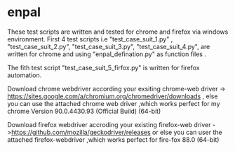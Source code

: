 # enpal
These test scripts are written and tested for chrome and firefox via windows environment.
First 4 test scripts i.e 
"test_case_suit_1.py" ,
"test_case_suit_2.py",
"test_case_suit_3.py",
"test_case_suit_4.py",
are written for chrome and using "enpal_defination.py" as function files .

The fith test script "test_case_suit_5_firfox.py" is written for firefox automation.

Download chrome webdriver according your exsiting chrome-web driver -> https://sites.google.com/a/chromium.org/chromedriver/downloads , else you can use the attached chrome web driver ,which works perfect for my chrome Version 90.0.4430.93 (Official Build) (64-bit)

Download firefox webdriver accroding your existing firefox-web driver ->https://github.com/mozilla/geckodriver/releases or else you can user the attached firefox-webdriver ,which works perfect for fire-fox 88.0 (64-bit)
